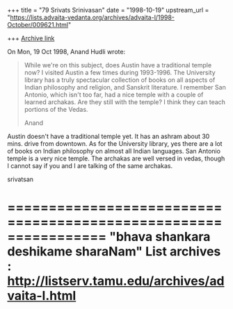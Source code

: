 +++
title = "79 Srivats Srinivasan"
date = "1998-10-19"
upstream_url = "https://lists.advaita-vedanta.org/archives/advaita-l/1998-October/009621.html"

+++
[Archive link](https://lists.advaita-vedanta.org/archives/advaita-l/1998-October/009621.html)

On Mon, 19 Oct 1998, Anand Hudli wrote:

>   While we're on this subject, does Austin have a traditional
>   temple now? I visited Austin a few times during 1993-1996.
>   The University library has a truly spectacular collection of
>   books on all aspects of Indian philosophy and religion, and
>   Sanskrit literature. I remember San Antonio, which isn't too far,
>   had a nice temple with a couple of learned archakas. Are they still
>   with the temple? I think they can teach portions of the Vedas.
>
>  Anand


  Austin doesn't have a traditional temple yet. It has an ashram about 30
mins. drive from downtown. As for the University library, yes there are a
lot of books on Indian philosophy on almost all Indian languages. San Antonio
temple is a very nice temple. The archakas are well versed in vedas,
though I cannot say if you and I are talking of the same archakas.

srivatsan

================================================================
"bhava shankara deshikame sharaNam"
List archives : http://listserv.tamu.edu/archives/advaita-l.html
================================================================

